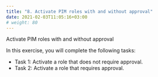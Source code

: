 ```yaml
---
title: "8. Activate PIM roles with and without approval"
date: 2021-02-03T11:05:16+03:00
# weight: 80
---
```


Activate PIM roles with and without approval

In this exercise, you will complete the following tasks:

- Task 1: Activate a role that does not require approval. 
- Task 2: Activate a role that requires approval. 
